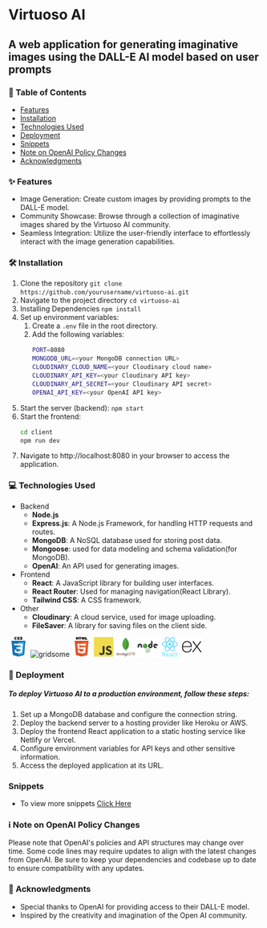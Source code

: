 # Virtuoso AI
## A web application for generating imaginative images using the DALL-E AI model based on user prompts

### 📌 Table of Contents
 * [Features](#features)
 * [Installation](#installation)
* [Technologies Used](#technologies-used)
* [Deployment](#deployment)
* [Snippets](#snippets)
* [Note on OpenAI Policy Changes](#note-on-openai-policy-changes)
* [Acknowledgments](#acknowledgments)

<a id="features"></a>
### ✨ Features
- Image Generation: Create custom images by providing prompts to the DALL-E model.
- Community Showcase: Browse through a collection of imaginative images shared by the Virtuoso AI community.
- Seamless Integration: Utilize the user-friendly interface to effortlessly interact with the image generation capabilities.

<a id="installation"></a>
### 🛠️ Installation
1. Clone the repository  `git clone https://github.com/yourusername/virtuoso-ai.git`
2. Navigate to the project directory `cd virtuoso-ai`
3. Installing Dependencies `npm install`
4. Set up environment variables:
   1. Create a `.env` file in the root directory.
   2. Add the following variables:
      ```bash
      PORT=8080
      MONGODB_URL=<your MongoDB connection URL>
      CLOUDINARY_CLOUD_NAME=<your Cloudinary cloud name>
      CLOUDINARY_API_KEY=<your Cloudinary API key>
      CLOUDINARY_API_SECRET=<your Cloudinary API secret>
      OPENAI_API_KEY=<your OpenAI API key>
      ```
5. Start the server (backend): `npm start`
6. Start the frontend:
   ``` bash
   cd client
   npm run dev
   ```
7. Navigate to http://localhost:8080 in your browser to access the application.

<a id="technologies-used"></a>
### 💻 Technologies Used
- Backend
  - **Node.js**
  - **Express.js**: A Node.js Framework, for handling HTTP requests and routes.
  - **MongoDB**: A NoSQL database used for storing post data.
  - **Mongoose**: used for data modeling and schema validation(for MongoDB).
  - **OpenAI**: An API used for generating images.
- Frontend
  - **React**: A JavaScript library for building user interfaces.
  - **React Router**: Used for managing navigation(React Library).
  - **Tailwind CSS**: A CSS framework.
- Other
  - **Cloudinary**: A cloud service, used for image uploading.
  - **FileSaver**: A library for saving files on the client side.

<p align="left">
  <img src="https://raw.githubusercontent.com/devicons/devicon/master/icons/css3/css3-original-wordmark.svg" alt="css3" width="40" height="40"/>  
  <img src="https://www.vectorlogo.zone/logos/gridsome/gridsome-icon.svg" alt="gridsome" width="40" height="40"/>
  <img src="https://raw.githubusercontent.com/devicons/devicon/master/icons/html5/html5-original-wordmark.svg" alt="html5" width="40" height="40"/>
  <img src="https://raw.githubusercontent.com/devicons/devicon/master/icons/javascript/javascript-original.svg" alt="javascript" width="40" height="40"/>  
  <img src="https://raw.githubusercontent.com/devicons/devicon/master/icons/mongodb/mongodb-original-wordmark.svg" alt="mongodb" width="40" height="40"/>  
  <img src="https://raw.githubusercontent.com/devicons/devicon/master/icons/nodejs/nodejs-original-wordmark.svg" alt="nodejs" width="40"     height="40"/>  
  <img src="https://raw.githubusercontent.com/devicons/devicon/master/icons/react/react-original-wordmark.svg" alt="react" width="40" height="40"/>
  <img src="https://raw.githubusercontent.com/devicons/devicon/master/icons/express/express-original.svg" alt="express" width="40" height="40"/> </p>

<a id="deployment"></a>
### 🚀 Deployment
##### To deploy Virtuoso AI to a production environment, follow these steps:
1. Set up a MongoDB database and configure the connection string.
2. Deploy the backend server to a hosting provider like Heroku or AWS.
3. Deploy the frontend React application to a static hosting service like Netlify or Vercel.
4. Configure environment variables for API keys and other sensitive information.
5. Access the deployed application at its URL.

<a id='snippets'></a>
### Snippets
- To view more snippets [Click Here]()

<a id="note-on-openai-policy-changes"></a>
### ℹ️ Note on OpenAI Policy Changes
Please note that OpenAI's policies and API structures may change over time. Some code lines may require updates to align with the latest changes from OpenAI. Be sure to keep your dependencies and codebase up to date to ensure compatibility with any updates.

<a id="acknowledgments"></a>
### 🙏 Acknowledgments
- Special thanks to OpenAI for providing access to their DALL-E model.
- Inspired by the creativity and imagination of the Open AI community.



  




